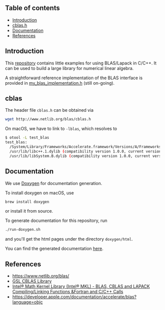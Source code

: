 ## Table of contents

- [Introduction](#introduction)
- [cblas.h](#cblas)
- [Documentation](#documentation)
- [References](#references)

## Introduction

This [repository][5] contains little examples for using
BLAS/Lapack in C/C++. It can be used to build
a large library for numerical linear algebra.

A straightforward reference implementation of the BLAS
interface is provided in [my_blas_implementation.h][4] (still on-going).

## cblas

The header file `cblas.h` can be obtained via

```sh
wget http://www.netlib.org/blas/cblas.h
```

On macOS, we have to link to `-lblas`, which resolves to

```sh
$ otool -L test_blas
test_blas:
  /System/Library/Frameworks/Accelerate.framework/Versions/A/Frameworks/vecLib.framework/Versions/A/libBLAS.dylib (compatibility version 1.0.0, current version 1.0.0)
  /usr/lib/libc++.1.dylib (compatibility version 1.0.0, current version 120.1.0)
  /usr/lib/libSystem.B.dylib (compatibility version 1.0.0, current version 1226.10.1)
```

## Documentation

We use [Doxygen][3] for documentation generation.

To install doxygen on macOS, use

```sh
brew install doxygen
```

or install it from source.

To generate documentation for this repository, run

```sh
./run-doxygen.sh
```
and you'll get the html pages under the directory `doxygen/html`.

You can find the generated documentation [here][6].

## References

- https://www.netlib.org/blas/
- [GSL CBLAS Library][2]
- [Intel® Math Kernel Library (Intel® MKL) - BLAS, CBLAS and LAPACK Compiling/Linking Functions &Fortran and C/C++ Calls][1]
- https://developer.apple.com/documentation/accelerate/blas?language=objc


[6]: https://csukuangfj.github.io/doc/blas-lapack-in-c-cplusplus/index.html
[5]: https://github.com/csukuangfj/blas-lapack-in-c-cplusplus
[4]: https://github.com/csukuangfj/blas-lapack-in-c-cplusplus/my_blas_implementation.h
[3]: http://www.doxygen.nl/manual/
[2]: https://www.gnu.org/software/gsl/doc/html/cblas.html
[1]: https://software.intel.com/en-us/articles/intel-math-kernel-library-intel-mkl-blas-cblas-and-lapack-compilinglinking-functions-fortran-and-cc-calls#1

